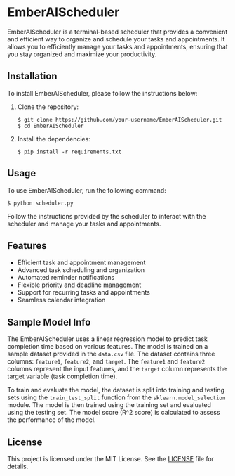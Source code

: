 # EmberAIScheduler

EmberAIScheduler is a terminal-based scheduler that provides a convenient and efficient way to organize and schedule your tasks and appointments. It allows you to efficiently manage your tasks and appointments, ensuring that you stay organized and maximize your productivity.

## Installation

To install EmberAIScheduler, please follow the instructions below:

1. Clone the repository:
   ```
   $ git clone https://github.com/your-username/EmberAIScheduler.git
   $ cd EmberAIScheduler
   ```
2. Install the dependencies:
   ```
   $ pip install -r requirements.txt
   ```

## Usage

To use EmberAIScheduler, run the following command:

```shell
$ python scheduler.py
```

Follow the instructions provided by the scheduler to interact with the scheduler and manage your tasks and appointments.

## Features

- Efficient task and appointment management
- Advanced task scheduling and organization
- Automated reminder notifications
- Flexible priority and deadline management
- Support for recurring tasks and appointments
- Seamless calendar integration

## Sample Model Info

The EmberAIScheduler uses a linear regression model to predict task completion time based on various features. The model is trained on a sample dataset provided in the `data.csv` file. The dataset contains three columns: `feature1`, `feature2`, and `target`. The `feature1` and `feature2` columns represent the input features, and the `target` column represents the target variable (task completion time).

To train and evaluate the model, the dataset is split into training and testing sets using the `train_test_split` function from the `sklearn.model_selection` module. The model is then trained using the training set and evaluated using the testing set. The model score (R^2 score) is calculated to assess the performance of the model.

## License

This project is licensed under the MIT License. See the [LICENSE](LICENSE) file for details.
